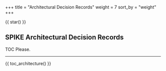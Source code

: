 +++
title = "Architectural Decision Records"
weight = 7
sort_by = "weight"
+++

{{ star() }}

## SPIKE Architectural Decision Records

TOC Please.

----

{{ toc_architecture() }}